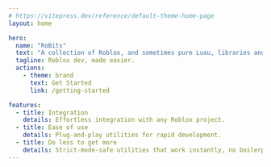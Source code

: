 ```yaml
---
# https://vitepress.dev/reference/default-theme-home-page
layout: home

hero:
  name: "RoBits"
  text: "A collection of Roblox, and sometimes pure Luau, libraries and utilities"
  tagline: Roblox dev, made easier.
  actions:
    - theme: brand
      text: Get Started
      link: /getting-started

features:
  - title: Integration
    details: Effortless integration with any Roblox project.
  - title: Ease of use
    details: Plug-and-play utilities for rapid development.
  - title: Do less to get more
    details: Strict-mode-safe utilities that work instantly, no boilerplate needed.
---
```

